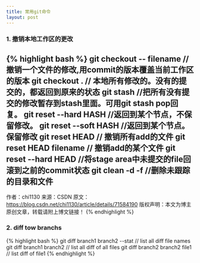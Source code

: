 ```yaml
---
title: 常用git命令
layout: post
---
```


### 1. 撤销本地工作区的更改
{% highlight bash %}
git checkout -- filename  //撤销一个文件的修改,用commit的版本覆盖当前工作区的版本
git checkout .  // 本地所有修改的。没有的提交的，都返回到原来的状态
git stash  //把所有没有提交的修改暂存到stash里面。可用git stash pop回复。
git reset --hard HASH   //返回到某个节点，不保留修改。
git reset --soft HASH  //返回到某个节点。保留修改 
git reset HEAD   // 撤销所有add的文件
git reset HEAD filename   // 撤销add的某个文件
git reset --hard HEAD  //将stage area中未提交的file回滚到之前的commit状态
git clean -d -f        //删除未跟踪的目录和文件
--------------------- 
作者：chi1130 
来源：CSDN 
原文：https://blog.csdn.net/chi1130/article/details/71584190 
版权声明：本文为博主原创文章，转载请附上博文链接！
{% endhighlight %}

### 2. diff tow branchs
{% highlight bash %}
git diff branch1 branch2 --stat   // list all diff file names
git diff branch1 branch2          // list all diff of all files
git diff branch2 branch2 file1    // list diff of file1
{% endhighlight %}